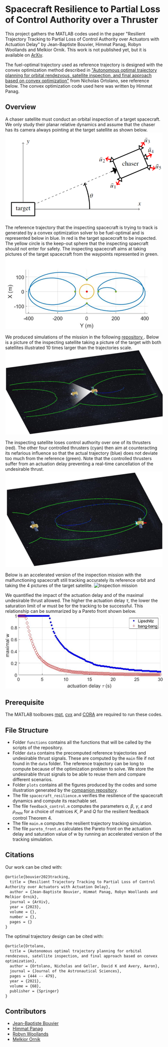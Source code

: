 # Spacecraft Resilience to Partial Loss of Control Authority over a Thruster

This project gathers the MATLAB codes used in the paper "Resilient Trajectory Tracking to Partial Loss of Control Authority over Actuators with Actuation Delay" by Jean-Baptiste Bouvier, Himmat Panag, Robyn Woollands and Melkior Ornik.
This work is not published yet, but it is available on [ArXiv](https://arxiv.org/abs/2303.12877).

The fuel-optimal trajectory used as reference trajectory is designed with the convex optimization method described in ["Autonomous optimal trajectory planning for orbital rendezvous, satellite inspection, and final approach based on convex optimization"](https://link.springer.com/article/10.1007/s40295-021-00260-5) from Nicholas Ortolano, see reference below. The convex optimization code used here was written by Himmat Panag.




## Overview

A chaser satellite must conduct an orbital inspection of a target spacecraft. We only study their planar relative dynamics and assume that the chaser has its camera always pointing at the target satellite as shown below.
![Spacecrafts orientation](plots/spacecrafts_orientation.PNG "Spacecrafts orientation")


The reference trajectory that the inspecting spacecraft is trying to track is generated by a convex optimization solver to be fuel-optimal and is represented below in blue. In red is the target spacecraft to be inspected. The yellow circle is the keep-out sphere that the inspecting spaecraft should not enter for safety. The inspecting spacecraft aims at taking pictures of the target spacecraft from the waypoints represented in green.
![Reference trajectory](plots/optimal_transfers.jpg "Reference trajectory")

We produced simulations of the mission in the following [repository ](https://github.com/Jean-BaptisteBouvier/Spacecraft-video). Below is a picture of the inspecting satellite taking a picture of the target with both satellites illustrated 10 times larger than the trajectories scale.
![Inspector taking a picture of the target satellite](plots/spacecraft_pic.jpg "Orbital inspection")

The inspecting satellite loses control authority over one of its thrusters (red). The other four controlled thrusters (cyan) then aim at counteracting its nefarious influence so that the actual trajectory (blue) does not deviate too much from the reference (green). Note that the controlled thrusters suffer from an actuation delay preventing a real-time cancellation of the undesirable thrust.
![Counteracting malfunctioning thruster](plots/spacecraft_far.jpg "Counteracting malfunctioning thruster")

Below is an accelerated version of the inspection mission with the malfunctioning spacecraft still tracking accurately its reference orbit and taking the 4 pictures of the target satellite.
![Inspection mission](plots/spacecraft_gif.gif "Inspection mission")

We quantified the impact of the actuation delay and of the maximal undesirable thrust allowed. The higher the actuation delay $\tau$, the lower the saturation limit of $w$ must be for the tracking to be successful. This relationship can be summarized by a Pareto front shown below.
![Pareto front](plots/pareto_front.jpg "Pareto front")




## Prerequisite

The MATLAB toolboxes [mpt](https://www.mpt3.org/), [cvx](http://cvxr.com/cvx/) and [CORA](https://tumcps.github.io/CORA/) are required to run these codes.


## File Structure


- Folder `functions` contains all the functions that will be called by the scripts of the repository.
- Folder `data` contains the precomputed reference trajectories and undesirable thrust signals. These are computed by the `main` file if not found in the `data` folder. The reference trajectory can be long to compute because of the optimization problem to solve. We store the undesirable thrust signals to be able to reuse them and compare different scenarios.
- Folder `plots` contains all the figures produced by the codes and some illustration generated by the [companion repository](https://github.com/Jean-BaptisteBouvier/Spacecraft-video).
- The file `spacecraft_resilience.m` verifies the resilience of the spacecraft dynamics and compute its reachable set.
- The file `feedback_control.m` computes the parameters $\alpha$, $\beta$, $\gamma$, $\varepsilon$ and $\rho_{max}$ for a choice of matrices $K$, $P$ and $Q$ for the resilient feedback control Theorem 4.
- The file `main.m` computes the resilient trajectory tracking simulation.
- The file `pareto_front.m` calculates the Pareto front on the actuation delay and saturation value of w by running an accelerated version of the tracking simulation.



## Citations

Our work can be cited with:
```
@article{bouvier2023tracking,  
  title = {Resilient Trajectory Tracking to Partial Loss of Control Authority over Actuators with Actuation Delay},   
  author = {Jean-Baptiste Bouvier, Himmat Panag, Robyn Woollands and Melkior Ornik},    
  journal = {ArXiv},    
  year = {2023},   
  volume = {},  
  number = {},  
  pages = {}  
}
```

The optimal trajectory design can be cited with:
```
@article{Ortolano,
  title = {Autonomous optimal trajectory planning for orbital rendezvous, satellite inspection, and final approach based on convex optimization},
  author = {Ortolano, Nicholas and Geller, David K and Avery, Aaron},
  journal = {Journal of the Astronautical Sciences},
  pages = {444 -- 479},
  year = {2021},
  volume = {68},
  publisher = {Springer}
}
```



## Contributors

- [Jean-Baptiste Bouvier](https://jean-baptistebouvier.github.io/)
- [Himmat Panag](https://www.linkedin.com/in/himmatpanag/?originalSubdomain=au)
- [Robyn Woollands](https://woollands.web.illinois.edu/index.html)
- [Melkior Ornik](https://mornik.web.illinois.edu/)



